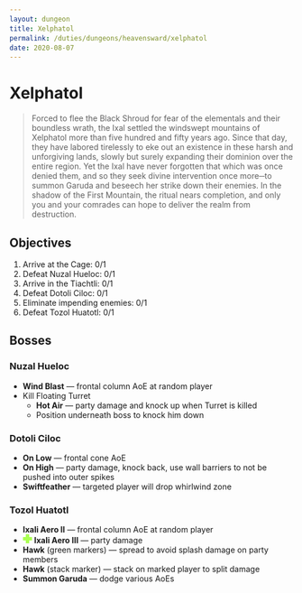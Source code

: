 ```yaml
---
layout: dungeon
title: Xelphatol
permalink: /duties/dungeons/heavensward/xelphatol
date: 2020-08-07
---
```


# Xelphatol

> Forced to flee the Black Shroud for fear of the elementals and their boundless wrath, the Ixal settled the windswept mountains of Xelphatol more than five hundred and fifty years ago. Since that day, they have labored tirelessly to eke out an existence in these harsh and unforgiving lands, slowly but surely expanding their dominion over the entire region. Yet the Ixal have never forgotten that which was once denied them, and so they seek divine intervention once more─to summon Garuda and beseech her strike down their enemies. In the shadow of the First Mountain, the ritual nears completion, and only you and your comrades can hope to deliver the realm from destruction.

## Objectives

1. Arrive at the Cage: 0/1
2. Defeat Nuzal Hueloc: 0/1
3. Arrive in the Tiachtli: 0/1
4. Defeat Dotoli Ciloc: 0/1
5. Eliminate impending enemies: 0/1
6. Defeat Tozol Huatotl: 0/1

## Bosses

### Nuzal Hueloc

- **Wind Blast** — frontal column AoE at random player
- Kill Floating Turret
  - **Hot Air** — party damage and knock up when Turret is killed
  - Position underneath boss to knock him down

### Dotoli Ciloc

- **On Low** — frontal cone AoE
- **On High** — party damage, knock back, use wall barriers to not be pushed into outer spikes
- **Swiftfeather** — targeted player will drop whirlwind zone

### Tozol Huatotl

- **Ixali Aero II** — frontal column AoE at random player
- ![](/assets/icons/role-healer.png) **Ixali Aero III** — party damage
- **Hawk** (green markers) — spread to avoid splash damage on party members
- **Hawk** (stack marker) — stack on marked player to split damage
- **Summon Garuda** — dodge various AoEs
